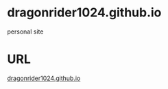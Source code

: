 # dragonrider1024.github.io
personal site

# URL
[dragonrider1024.github.io](https://dragonrider1024.github.io)
